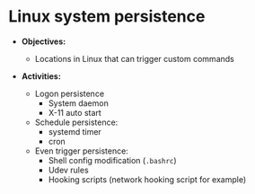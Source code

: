 # Linux system persistence
- **Objectives:**
  - Locations in Linux that can trigger custom commands

- **Activities:**
  - Logon persistence
    - System daemon
    - X-11 auto start
  - Schedule persistence:
    - systemd timer
    - cron
  - Even trigger persistence:
    - Shell config modification (`.bashrc`)
    - Udev rules
    - Hooking scripts (network hooking script for example)